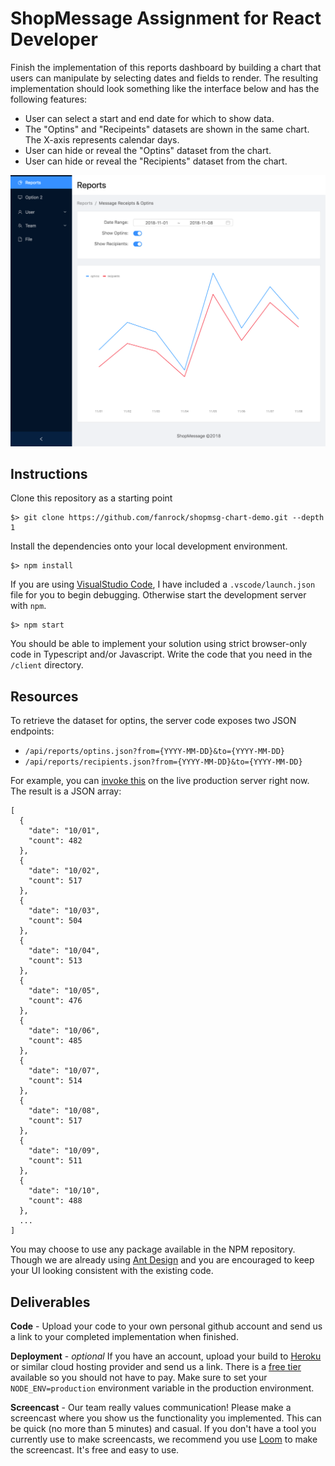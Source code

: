 ShopMessage Assignment for React Developer
==========================================
Finish the implementation of this reports dashboard by building a chart that users can manipulate by selecting dates and fields to render. The resulting implementation should look something like the interface below and has the following features:

- User can select a start and end date for which to show data.
- The "Optins" and "Recipeints" datasets are shown in the same chart. The X-axis represents calendar days.
- User can hide or reveal the "Optins" dataset from the chart.
- User can hide or reveal the "Recipients" dataset from the chart.

![screenshot](./public/screenshot.png)

Instructions
------------
Clone this repository as a starting point
```
$> git clone https://github.com/fanrock/shopmsg-chart-demo.git --depth 1
```

Install the dependencies onto your local development environment.

```
$> npm install
```

If you are using [VisualStudio Code](https://code.visualstudio.com/), I have included a `.vscode/launch.json` file for you to begin debugging. Otherwise start the development server with `npm`.
```
$> npm start
```

You should be able to implement your solution using strict browser-only code in Typescript and/or Javascript. Write the code that you need in the `/client` directory.

Resources
---------
To retrieve the dataset for optins, the server code exposes two JSON endpoints:

- `/api/reports/optins.json?from={YYYY-MM-DD}&to={YYYY-MM-DD}`
- `/api/reports/recipients.json?from={YYYY-MM-DD}&to={YYYY-MM-DD}`

For example, you can [invoke this](https://shopmsg-chart-demo.herokuapp.com/api/reports/optins.json?from=2018-10-01&to=2018-11-01) on the live production server right now. The result is a JSON array:
```
[
  {
    "date": "10/01",
    "count": 482
  },
  {
    "date": "10/02",
    "count": 517
  },
  {
    "date": "10/03",
    "count": 504
  },
  {
    "date": "10/04",
    "count": 513
  },
  {
    "date": "10/05",
    "count": 476
  },
  {
    "date": "10/06",
    "count": 485
  },
  {
    "date": "10/07",
    "count": 514
  },
  {
    "date": "10/08",
    "count": 517
  },
  {
    "date": "10/09",
    "count": 511
  },
  {
    "date": "10/10",
    "count": 488
  },
  ...
]
```

You may choose to use any package available in the NPM repository. Though we are already using [Ant Design](https://ant.design/) and you are encouraged to keep your UI looking consistent with the existing code.

Deliverables
------------
**Code** - Upload your code to your own personal github account and send us a link to your completed implementation when finished.

**Deployment** - _optional_ If you have an account, upload your build to [Heroku](https://www.heroku.com/) or similar cloud hosting provider and send us a link. There is a [free tier](https://www.heroku.com/pricing#heroku-dyno-free) available so you should not have to pay. Make sure to set your `NODE_ENV=production` environment variable in the production environment. 

**Screencast** - Our team really values communication! Please make a screencast where you show us the functionality you implemented. This can be quick (no more than 5 minutes) and casual. If you don't have a tool you currently use to make screencasts, we recommend you use [Loom](https://www.useloom.com/) to make the screencast. It's free and easy to use.
